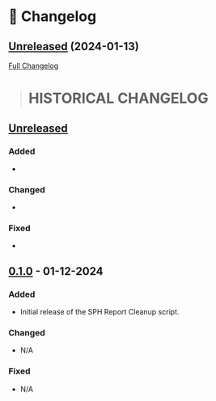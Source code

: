 # 📑 Changelog

## [Unreleased](https://github.com/Ghost-Hackers/sph-report-cleanup/releases) (2024-01-13)

[Full Changelog](https://github.com/Ghost-Hackers/sph-report-cleanup/Ghost-Hackers/sph-report-cleanup/compare/v0.1.0...Unreleased)

> # HISTORICAL CHANGELOG

## [Unreleased](https://github.com/Ghost-Hackers/sph-report-cleanup/compare/v0.1.0...HEAD)

### Added
- 

### Changed
- 

### Fixed
- 

## [0.1.0](https://github.com/Ghost-Hackers/sph-report-cleanup/releases/tag/v0.1.0) - 01-12-2024

### Added
- Initial release of the SPH Report Cleanup script.

### Changed
- N/A

### Fixed
- N/A
